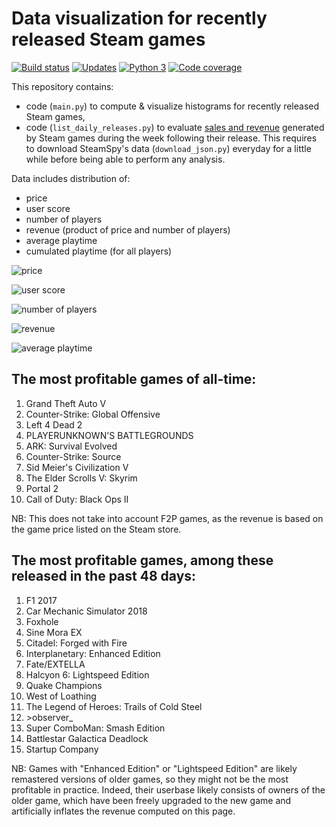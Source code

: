 # Data visualization for recently released Steam games

 [![Build status][Build image]][Build] [![Updates][Dependency image]][PyUp] [![Python 3][Python3 image]][PyUp] [![Code coverage][Codecov image]][Codecov]

  [Build]: https://travis-ci.org/woctezuma/recent-sales
  [Build image]: https://travis-ci.org/woctezuma/recent-sales.svg?branch=master

  [PyUp]: https://pyup.io/repos/github/woctezuma/recent-sales/
  [Dependency image]: https://pyup.io/repos/github/woctezuma/recent-sales/shield.svg
  [Python3 image]: https://pyup.io/repos/github/woctezuma/recent-sales/python-3-shield.svg

  [Codecov]: https://codecov.io/gh/woctezuma/recent-sales
  [Codecov image]: https://codecov.io/gh/woctezuma/recent-sales/branch/master/graph/badge.svg

This repository contains:
* code (`main.py`) to compute & visualize histograms for recently released Steam games,
* code (`list_daily_releases.py`) to evaluate [sales and revenue](https://github.com/woctezuma/recent-sales/blob/master/output.txt) generated by Steam games during the week following their release. This requires to download SteamSpy's data (`download_json.py`) everyday for a little while before being able to perform any analysis.

Data includes distribution of:
* price
* user score
* number of players
* revenue (product of price and number of players)
* average playtime
* cumulated playtime (for all players)

![price](https://i.imgur.com/iNZBAio.png)

![user score](https://i.imgur.com/ikhiOSt.png)

![number of players](https://i.imgur.com/L7Wme1D.png)

![revenue](https://i.imgur.com/h14Zr9W.png)

![average playtime](https://i.imgur.com/NYTMqGH.png)

## The most profitable games of all-time:
1.    Grand Theft Auto V
2.    Counter-Strike: Global Offensive
3.    Left 4 Dead 2
4.    PLAYERUNKNOWN'S BATTLEGROUNDS
5.    ARK: Survival Evolved
6.    Counter-Strike: Source
7.    Sid Meier's Civilization V
8.    The Elder Scrolls V: Skyrim
9.    Portal 2
10.    Call of Duty: Black Ops II

NB: This does not take into account F2P games, as the revenue is based on the game price listed on the Steam store.

## The most profitable games, among these released in the past 48 days:
1.    F1 2017
2.    Car Mechanic Simulator 2018
3.    Foxhole
4.    Sine Mora EX
5.    Citadel: Forged with Fire
6.    Interplanetary: Enhanced Edition
7.    Fate/EXTELLA
 8.   Halcyon 6: Lightspeed Edition
 9.   Quake Champions
 10.   West of Loathing
 11. The Legend of Heroes: Trails of Cold Steel
12. \>observer_
13. Super ComboMan: Smash Edition
14. Battlestar Galactica Deadlock
15. Startup Company
 
NB: Games with "Enhanced Edition" or "Lightspeed Edition" are likely remastered versions of older games, so they might not be the most profitable in practice. Indeed, their userbase likely consists of owners of the older game, which have been freely upgraded to the new game and artificially inflates the revenue computed on this page.
